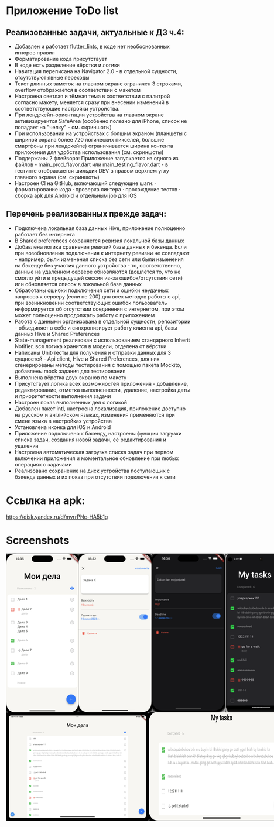 # Приложение ToDo list

## Реализованные задачи, актуальные к ДЗ ч.4:
* Добавлен и работает flutter_lints, в коде нет необоснованных игноров правил
* Форматирование кода присутствует
* В коде есть разделение вёрстки и логики
* Навигация переписана на Navigator 2.0 - в отдельной сущности, отсутствуют явные переходы
* Текст длинных заметок на главном экране ограничен 3 строками, overflow отображается в соответствии с макетом
* Настроена светлая и тёмная тема в соответствии с палитрой согласно макету, меняется сразу при внесении изменений в соответствующие настройки устройства.
* При лендскейп-ориентации устройства на главном экране активизируеится SafeArea (особенно полезно для iPhone, список не попадает на "челку" - см. скриншоты)
* При использовании на устройствах с болшим экраном (планшеты с шириной экрана более 720 логических пикселей, большие смартфоны при лендскейпе) ограничивается ширина контента приложения для удобства использования (см. скриншоты)
* Поддержаны 2 флейвора: Приложение запускается из одного из файлов - main_prod_flavor.dart или main_testing_flavor.dart - в тестинге отображается шильдик DEV в правом верхнем углу главного экрана (см. скриншоты)
* Настроен CI на GitHub, включаюший следующие шаги:
  · форматирование кода
  · проверка линтера
  · прохождение тестов
  · сборка apk для Android и отдельным job для iOS 

## Перечень реализованных прежде задач:
* Подключена локальная база данных Hive, приложение полноценно работает без интернета
* В Shared preferences сохраняется ревизия локальной базы данных
* Добавлена логика сравнения ревизий базы данных и бэкенда. Если при возобновления подключения к интернету ревизии не совпадают - например, были изменения списка без сети или были изменения на бэкенде без участия данного устройства - то, соответственно, данные на удалённом сервере обновляются (дошлётся то, что не смогло уйти в предыдущей сессии из-за ошибок/отсутствия сети) или обновляется список в локальной базе данных 
* Обработаны ошибки подключения сети и ошибки неудачных запросов к серверу (если не 200) для всех методов работы с api, при возникновении соответствующих ошибок пользователь ниформируется об отсутствии соединения с интернетом, при этом может полноценно продолжать работу с приложением
* Работа с данными организована в отдельной сущности, репозитории - объединяет в себе и синхронизирует работу клиента api, базы данных Hive и Shared Preferences
* State-management реализован с использованием стандарного Inherit Notifier, вся логика хранится в модели, отделена от вёрстки
* Написаны Unit-тесты для получения и отправки данных для 3 сущностей - Api client, Hive и Shared Preferences, для них сгенерированы методы тестирования с помощью пакета Mockito, добавлены mock задания для тестирования
* Выполнена вёрстка двух экранов по макету
* Присутствует логика всех возможностей приложения - добавление, редактирование, отметка выполненности, удаление, настройка даты и приоритетности выполнения задачи
* Настроен показ выполненных дел с логикой
* Добавлен пакет intl, настроена локализация, приложение доступно на русском и английском языках, изменения применяются при смене языка в настройках устройства
* Установлена иконка для iOS и Android
* Приложение подключено к бэкенду, настроены функции загрузки списка задач, создания новой задачи, её редактирования и удаления
* Настроена автоматическая загрузка списка задач при первом включении приложения и моментальное обновление при любых операциях с задачами
* Реализовано сохранение на диск устройства поступающих с бэкенда данных и их показ при отсутствии подключения к сети


# Ссылка на apk:

https://disk.yandex.ru/d/mvrrPNc-HA5b1g

# Screenshots

<div style="display: flex;">
  <img src="https://github.com/IgorFedoseev/ya_todo_app/blob/back_connection/assets/screenshots/main_screen.png" width="198">
  <img src="https://github.com/IgorFedoseev/ya_todo_app/blob/back_connection/assets/screenshots/editor_screen.png" width="200">
  <img src="https://github.com/IgorFedoseev/ya_todo_app/blob/master/assets/screenshots/dark_theme.png" width="200"> 
  <img src="https://github.com/IgorFedoseev/ya_todo_app/blob/master/assets/screenshots/testing_flavor.png" width="200"> 
</div>
<div style="display: flex;">
  <img src="https://github.com/IgorFedoseev/ya_todo_app/blob/master/assets/screenshots/ipad.png" width="390">
  <img src="https://github.com/IgorFedoseev/ya_todo_app/blob/master/assets/screenshots/landscape_view.png" width="400">
</div>
